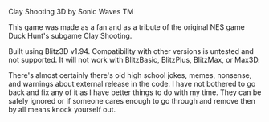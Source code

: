 Clay Shooting 3D by Sonic Waves TM

This game was made as a fan and as a tribute of the original NES game Duck Hunt's subgame Clay Shooting.

Built using Blitz3D v1.94. Compatibility with other versions is untested and not supported. It will not work with BlitzBasic, BlitzPlus, BlitzMax, or Max3D.

There's almost certainly there's old high school jokes, memes, nonsense, and warnings about external release in the code. I have not bothered to go back and fix any of it as I have better things to do with my time. They can be safely ignored or if someone cares enough to go through and remove then by all means knock yourself out.
